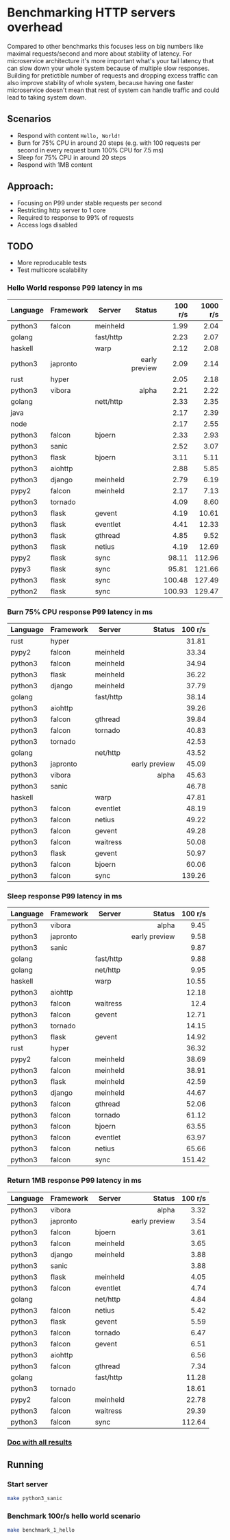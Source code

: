 # Benchmarking HTTP servers overhead

Compared to other benchmarks this focuses less on big numbers like maximal requests/second and more about
stability of latency. For microservice architecture it's more important what's your tail latency that can 
slow down your whole system because of multiple slow responses. Building for pretictible number of requests 
and dropping excess traffic can also improve stability of whole system, because having one faster microservice 
doesn't mean that rest of system can handle traffic and could lead to taking system down.

## Scenarios
* Respond with content `Hello, World!`
* Burn for 75% CPU in around 20 steps (e.g. with 100 requests per second in every request burn 100% CPU for 7.5 ms)
* Sleep for 75% CPU in around 20 steps
* Respond with 1MB content

## Approach:
* Focusing on P99 under stable requests per second
* Restricting http server to 1 core
* Required to response to 99% of requests
* Access logs disabled

## TODO
* More reproducable tests
* Test multicore scalability

### Hello World response P99 latency in ms
| Language | Framework | Server    | Status        | 100 r/s    | 1000 r/s  | 10000 r/s |
|----------|-----------|-----------|--------------:|-----------:|----------:|----------:|
| python3  | falcon    | meinheld  |               | 1.99       | 2.04      | 881.15    |     
| golang   |           | fast/http |               | 2.23       | 2.07      | 20.35     |
| haskell  |           | warp      |               | 2.12       | 2.08      | 23.31     |
| python3  | japronto  |           | early preview | 2.09       | 2.14      | 12.38     |
| rust     | hyper     |           |               | 2.05       | 2.18      | 16.35     |
| python3  | vibora    |           | alpha         | 2.21       | 2.22      | 19.87     |
| golang   |           | nett/http |               | 2.33       | 2.35      |           |
| java     |           |           |               | 2.17       | 2.39      |           |
| node     |           |           |               | 2.17       | 2.55      | 35.74     |
| python3  | falcon    | bjoern    |               | 2.33       | 2.93      | 28.29     |
| python3  | sanic     |           |               | 2.52       | 3.07      | 20.61     |
| python3  | flask     | bjoern    |               | 3.11       | 5.11      |           |
| python3  | aiohttp   |           |               | 2.88       | 5.85      |           |
| python3  | django    | meinheld  |               | 2.79       | 6.19      |           |
| pypy2    | falcon    | meinheld  |               | 2.17       | 7.13      |           |
| python3  | tornado   |           |               | 4.09       | 8.60      |           |
| python3  | flask     | gevent    |               | 4.19       | 10.61     |           |
| python3  | flask     | eventlet  |               | 4.41       | 12.33     |           |
| python3  | flask     | gthread   |               | 4.85       | 9.52      |           |
| python3  | flask     | netius    |               | 4.19       | 12.69     |           |
| pypy2    | flask     | sync      |               | 98.11      | 112.96    |           |
| pypy3    | flask     | sync      |               | 95.81      | 121.66    |           |
| python3  | flask     | sync      |               | 100.48     | 127.49    |           |
| python2  | flask     | sync      |               | 100.93     | 129.47    |           |

### Burn 75% CPU response P99 latency in ms
| Language | Framework | Server    | Status        | 100 r/s    |
|----------|-----------|-----------|--------------:|-----------:|
| rust     | hyper     |           |               | 31.81      |
| pypy2    | falcon    | meinheld  |               | 33.34      | 
| python3  | falcon    | meinheld  |               | 34.94      |
| python3  | flask     | meinheld  |               | 36.22      |
| python3  | django    | meinheld  |               | 37.79      |
| golang   |           | fast/http |               | 38.14      |
| python3  | aiohttp   |           |               | 39.26      |
| python3  | falcon    | gthread   |               | 39.84      |
| python3  | falcon    | tornado   |               | 40.83      |
| python3  | tornado   |           |               | 42.53      |
| golang   |           | net/http  |               | 43.52      |
| python3  | japronto  |           | early preview | 45.09      |
| python3  | vibora    |           | alpha         | 45.63      |
| python3  | sanic     |           |               | 46.78      |
| haskell  |           | warp      |               | 47.81      |
| python3  | falcon    | eventlet  |               | 48.19      |
| python3  | falcon    | netius    |               | 49.22      |
| python3  | falcon    | gevent    |               | 49.28      |
| python3  | falcon    | waitress  |               | 50.08      |
| python3  | flask     | gevent    |               | 50.97      |
| python3  | falcon    | bjoern    |               | 60.06      |
| python3  | falcon    | sync      |               | 139.26     |

### Sleep response P99 latency in ms
| Language | Framework | Server    | Status        | 100 r/s    |
|----------|-----------|-----------|--------------:|-----------:|
| python3  | vibora    |           | alpha         | 9.45       |
| python3  | japronto  |           | early preview | 9.58       |
| python3  | sanic     |           |               | 9.87       |
| golang   |           | fast/http |               | 9.88       |
| golang   |           | net/http  |               | 9.95       |
| haskell  |           | warp      |               | 10.55      |
| python3  | aiohttp   |           |               | 12.18      |
| python3  | falcon    | waitress  |               | 12.4       |
| python3  | falcon    | gevent    |               | 12.71      |
| python3  | tornado   |           |               | 14.15      |
| python3  | flask     | gevent    |               | 14.92      |
| rust     | hyper     |           |               | 36.32      |
| pypy2    | falcon    | meinheld  |               | 38.69      | 
| python3  | falcon    | meinheld  |               | 38.91      |
| python3  | flask     | meinheld  |               | 42.59      |
| python3  | django    | meinheld  |               | 44.67      |
| python3  | falcon    | gthread   |               | 52.06      |
| python3  | falcon    | tornado   |               | 61.12      |
| python3  | falcon    | bjoern    |               | 63.55      |
| python3  | falcon    | eventlet  |               | 63.97      |
| python3  | falcon    | netius    |               | 65.66      |
| python3  | falcon    | sync      |               | 151.42     |

### Return 1MB response P99 latency in ms
| Language | Framework | Server    | Status        | 100 r/s    |
|----------|-----------|-----------|--------------:|-----------:|
| python3  | vibora    |           | alpha         | 3.32       |
| python3  | japronto  |           | early preview | 3.54       |
| python3  | falcon    | bjoern    |               | 3.61       |
| python3  | falcon    | meinheld  |               | 3.65       |
| python3  | django    | meinheld  |               | 3.88       |
| python3  | sanic     |           |               | 3.88       |
| python3  | flask     | meinheld  |               | 4.05       |
| python3  | falcon    | eventlet  |               | 4.74       |
| golang   |           | net/http  |               | 4.84       |
| python3  | falcon    | netius    |               | 5.42       |
| python3  | flask     | gevent    |               | 5.59       |
| python3  | falcon    | tornado   |               | 6.47       |
| python3  | falcon    | gevent    |               | 6.51       |
| python3  | aiohttp   |           |               | 6.56       |
| python3  | falcon    | gthread   |               | 7.34       |
| golang   |           | fast/http |               | 11.28      |
| python3  | tornado   |           |               | 18.61      |
| pypy2    | falcon    | meinheld  |               | 22.78      | 
| python3  | falcon    | waitress  |               | 29.39      |
| python3  | falcon    | sync      |               | 112.64     |


### [Doc with all results](https://docs.google.com/spreadsheets/d/18TQOIZhg8CLunikgJyi3EGFDjYGLvQ5_RGj-DI2afT4/edit?usp=sharing)

## Running

### Start server 
```bash
make python3_sanic
```

### Benchmark 100r/s hello world scenario
```bash
make benchmark_1_hello
```
